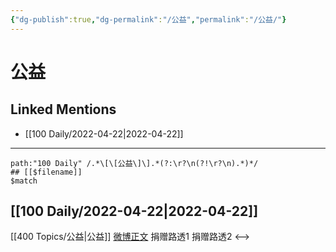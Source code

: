 ```yaml
---
{"dg-publish":true,"dg-permalink":"/公益","permalink":"/公益/"}
---
```


# 公益

## Linked Mentions
- [[100 Daily/2022-04-22\|2022-04-22]]


---

```expander
path:"100 Daily" /.*\[\[公益\]\].*(?:\r?\n(?!\r?\n).*)*/
## [[$filename]]
$match
```
## [[100 Daily/2022-04-22\|2022-04-22]]
[[400 Topics/公益\|公益]]
[微博正文](https://m.weibo.cn/5485977002/4761146454184940) 捐赠路透1
[](https://m.weibo.cn/2241388753/4761159275905360) 捐赠路透2
<-->